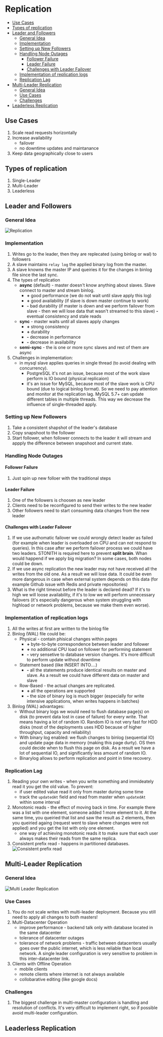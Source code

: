 # Replication

* [Use Cases](#use-cases)
* [Types of replication](#types-of-replication)
* [Leader and Followers](#leader-and-followers)
  + [General Idea](#general-idea)
  + [Implementation](#implementation)
  + [Setting up New Followers](#setting-up-new-followers)
  + [Handling Node Outages](#handling-node-outages)
    - [Follower Failure](#follower-failure)
    - [Leader Failure](#leader-failure)
    - [Challenges with Leader Failover](#challenges-with-leader-failover)
  + [Implementation of replication logs](#implementation-of-replication-logs)
  + [Replication Lag](#replication-lag)
* [Multi-Leader Replication](#multi-leader-replication)
  + [General Idea](#general-idea-1)
  + [Use Cases](#use-cases-1)
  + [Challenges](#challenges)
* [Leaderless Replication](#leaderless-replication)

## Use Cases
1. Scale read requests horizontally
1. Increase availability
    * failover
    * no downtime updates and maintanance
1. Keep data geographically close to users

## Types of replication
1. Single-Leader
1. Multi-Leader
1. Leaderless

## Leader and Followers
### General Idea

![Replication](./img/master-slave-replication.jpg)

### Implementation
1. Writes go to the leader, then they are replecated (using binlog or wal) to followers
1. A slave maintains `relay log` the applied binary log from the master.
1. A slave knowns the master IP and queiries it for the changes in binlog file since the last sync.
1. The types of replication
    * **async** (default) - master doesn't know anything about slaves. Slave connect to master and stream binlog.
        * **+** good performance (we do not wait until slave apply this log)
        * **+** good availability (if slave is down master continue to work)
        * **-** bad durability (if master is down and we perform failover from slave - then we will lose data that wasn't streamed to this slave)
        **-** eventual consistency and stale reads
    * **sync** - master waits until all slaves apply changes
        * **+** strong consistency
        * **+** durability
        * **-** decrease in performance
        * **-** decrease in availability
    * **semi-sync** - the is one or more sync slaves and rest of them are async
1. Challenges in implementation:
    * in mysql slave applies queries in single thread (to avoid dealing with concurrency).
        * PostgreSQL it's not an issue, because most of the work slave perform is IO bound (physical replicaion)
        * it's an issue for MySQL, because most of the slave work is CPU bound (due to logical binlog format). So we need to pay attention and monitor at the replication lag. MySQL 5.7+ can update different tables in multiple threads. This way we decrease the influence of single-threaded apply.

### Setting up New Followers
1. Take a consistent shapshot of the leader's database
1. Copy snapshoot to the follower
1. Start follower, when follower connects to the leader it will stream and appply the difference between snapshoot and current state.

### Handling Node Outages
#### Follower Failure
1. Just spin up new folloer with the traditional steps

#### Leader Failure
1. One of the followers is choosen as new leader
1. Clients need to be reconfigured to send their writes to the new leader
1. Other followers need to start consuming data changes from the new leader


#### Challenges with Leader Failover
1. If we use authomatic failover we could wrongly detect leader as failed (for example when leader is overloaded on CPU and can not respond to queries). In this case after we perform failover process we could have two leaders. STONITH is required here to prevent **split brain**. Whan would happend if we apply big migration? In some cases, both nodes could be down.
1. If we use async replication the new leader may not have received all the writes from the old one. As a result we will lose data. It could be even more dangerous in case when external system depends on this data (for example Github issue with Redis and private repositories)
1. What is the right timeout before the leader is declared dead? If it's to high we will loose availability, if it's to low we will perform unnecessary failovers (it's especially dangerous when system struggling with highload or network problems, because we make them even worse).

### Implementation of replication logs
1. All the writes at first are written to the binlog file
1. Binlog (WAL) file could be:
    * Physical - contain phisical changes within pages
        * **+** byte-to-byte correspondence between leader and follower
        * **+** no additional CPU load on follower for performing statement
        * **-** very sensetive to database version changes. It's more difficult to perform update without downtime
    * Statement based (like INSERT INTO....)
        * **-** all the statements produce identical results on master and slave. As a result we could have different data on master and slave
    * Row-Based - the actual changes are replicated.
        * **+** all the operations are supported
        * **-** the size of binary log is much bigger (especially for write intensive applications, when writes happens in batches)
1. Binlog (WAL) advantages:
    * Without binary logs we would need to flush database page(s) on disk (to prevent data lost in case of failure) for every write. That means having a lot of random IO. Random IO is not very fast for HDD disks (most of the deployments uses HDD because of higher throughput, capacity and reliability)
    * With binary log enabled: we flush changes to binlog (sequential IO) and update page data in memory (making this page durty). OS then could decide when to flush this page on disk. As a result we have a lot of sequential IO, and significantly less amount of random IO.
    * Binarylog allows to perform replication and point in time recovery.


### Replication Lag
1. Reading your own writes - when you write something and immideately read it you get the old value. To prevent:
    * if user edited value read it only from master during some time
    * track the `updatedAt` field and read from master when `updatedAt` within some interval
1. Monotonic reads - the effect of moving back in time. For example there was a list with one element, someone added 1 more element to it. At the same time, you queiried that list and saw the result as 2 elements, then you queiried againg (request went to slave where changes were not applied) and you get the list with only one element.
    * one way of achieving monotonic reads it to make sure that each user always makes their reads from the same replica.
1. Consistent prefix read - happens in partitioned databases.
    ![Consistent prefix read](./img/consistent-prefix-read.png)


## Multi-Leader Replication
### General Idea
![Multi Leader Replication](./img/multi-leader-replication.png)

### Use Cases
1. You do not scale writes with multi-leader deployment. Because you still need to apply all changes to both masters!
1. Multi-Datacenter Operation
    * improve performance - backend talk only with database located in the same datacenter
    * tolerance of datacenter outages
    * tolerance of network problems - traffic between datacenters usually goes over the public internet, which is less reliable than local network. A single leader configuration is very sensitive to problem in this inter-datacenter link.
1. Clients with Offline Operation
    * mobile clients
    * remote clients where internet is not always available
    * collobarative editing (like google docs)

### Challenges
1. The biggest challenge in multi-master configuration is handling and resolution of conflicts. It's very difficult to implement right, so if possible avoid multi-leader configuration.


## Leaderless Replication
